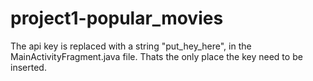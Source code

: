 # project1-popular_movies

The api key is replaced with a string "put_hey_here", in the MainActivityFragment.java file.
Thats the only place the key need to be inserted.
